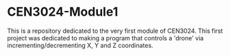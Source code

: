 # CEN3024-Module1
This is a repository dedicated to the very first module of CEN3024. 
This first project was dedicated to making a program that controls a 'drone' via incrementing/decrementing X, Y and Z coordinates. 
